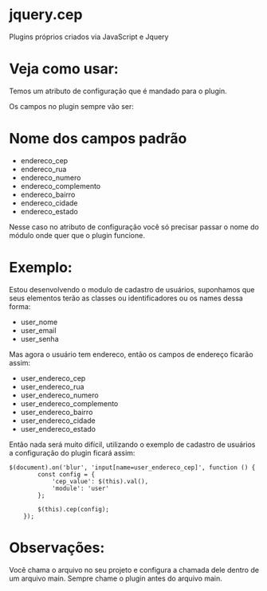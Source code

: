 # jquery.cep
Plugins próprios criados via JavaScript e Jquery

Veja como usar:
===============

Temos um atributo de configuração que é mandado para o plugin.

Os campos no plugin sempre vão ser:

Nome dos campos padrão
=========

- endereco_cep
- endereco_rua
- endereco_numero
- endereco_complemento
- endereco_bairro
- endereco_cidade
- endereco_estado

Nesse caso no atributo de configuração você só precisar passar o nome do módulo onde quer que o plugin funcione.

Exemplo:
=======

Estou desenvolvendo o modulo de cadastro de usuários, suponhamos que seus elementos terão as classes ou identificadores ou os names dessa forma:

- user_nome
- user_email
- user_senha

Mas agora o usuário tem endereco, então os campos de endereço ficarão assim:

- user_endereco_cep
- user_endereco_rua
- user_endereco_numero
- user_endereco_complemento
- user_endereco_bairro
- user_endereco_cidade
- user_endereco_estado

Então nada será muito difícil, utilizando o exemplo de cadastro de usuários a configuração do plugin ficará assim:

```jquery
$(document).on('blur', 'input[name=user_endereco_cep]', function () {
        const config = {
            'cep_value': $(this).val(),
            'module': 'user'
        };

        $(this).cep(config);
    });
```    
    
  Observações:
  ============
  
  Você chama o arquivo no seu projeto e configura a chamada dele dentro de um arquivo main.
  Sempre chame o plugin antes do arquivo main.  
  
